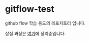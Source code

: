 # gitflow-test 
github flow 학습 용도의 레포지토리 입니다.

삽질 과정은 [여기](https://github.com/usageness/gitflow-test/blob/develop/frontend/README.md)에 정리중입니다.
